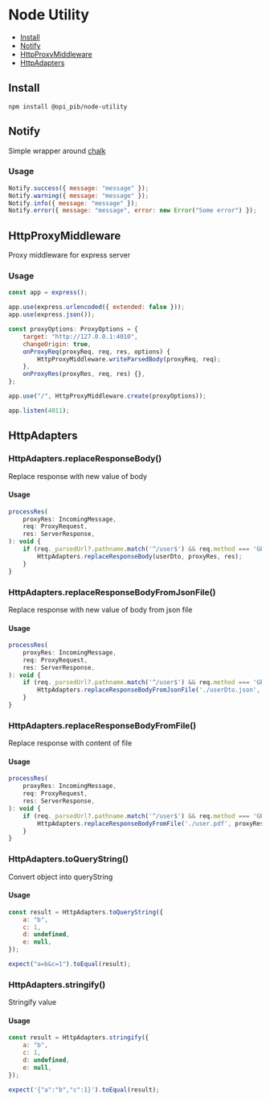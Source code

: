 # Node Utility

-   [Install](#install)
-   [Notify](#notify)
-   [HttpProxyMiddleware](#httpproxymiddleware)
-   [HttpAdapters](#httpadapters)

## Install

```
npm install @opi_pib/node-utility
```

## Notify

Simple wrapper around [chalk](https://www.npmjs.com/package/chalk)

### Usage

```javascript
Notify.success({ message: "message" });
Notify.warning({ message: "message" });
Notify.info({ message: "message" });
Notify.error({ message: "message", error: new Error("Some error") });
```

## HttpProxyMiddleware

Proxy middleware for express server

### Usage

```javascript
const app = express();

app.use(express.urlencoded({ extended: false }));
app.use(express.json());

const proxyOptions: ProxyOptions = {
	target: "http://127.0.0.1:4010",
	changeOrigin: true,
	onProxyReq(proxyReq, req, res, options) {
		HttpProxyMiddleware.writeParsedBody(proxyReq, req);
	},
	onProxyRes(proxyRes, req, res) {},
};

app.use("/", HttpProxyMiddleware.create(proxyOptions));

app.listen(4011);
```

## HttpAdapters

### HttpAdapters.replaceResponseBody()

Replace response with new value of body

#### Usage

```javascript
processRes(
	proxyRes: IncomingMessage,
	req: ProxyRequest,
	res: ServerResponse,
): void {
	if (req._parsedUrl?.pathname.match('^/user$') && req.method === 'GET') {
		HttpAdapters.replaceResponseBody(userDto, proxyRes, res);
	}
}
```

### HttpAdapters.replaceResponseBodyFromJsonFile()

Replace response with new value of body from json file

#### Usage

```javascript
processRes(
	proxyRes: IncomingMessage,
	req: ProxyRequest,
	res: ServerResponse,
): void {
	if (req._parsedUrl?.pathname.match('^/user$') && req.method === 'GET') {
		HttpAdapters.replaceResponseBodyFromJsonFile('./userDto.json', proxyRes, res);
	}
}
```

### HttpAdapters.replaceResponseBodyFromFile()

Replace response with content of file

#### Usage

```javascript
processRes(
	proxyRes: IncomingMessage,
	req: ProxyRequest,
	res: ServerResponse,
): void {
	if (req._parsedUrl?.pathname.match('^/user$') && req.method === 'GET') {
		HttpAdapters.replaceResponseBodyFromFile('./user.pdf', proxyRes, res);
	}
}
```

### HttpAdapters.toQueryString()

Convert object into queryString

#### Usage

```javascript
const result = HttpAdapters.toQueryString({
	a: "b",
	c: 1,
	d: undefined,
	e: null,
});

expect("a=b&c=1").toEqual(result);
```

### HttpAdapters.stringify()

Stringify value

#### Usage

```javascript
const result = HttpAdapters.stringify({
	a: "b",
	c: 1,
	d: undefined,
	e: null,
});

expect('{"a":"b","c":1}').toEqual(result);
```
